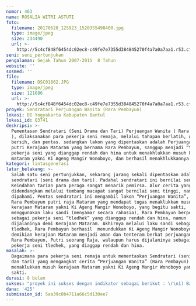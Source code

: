 ```yaml
---
nomor: 463
nama: ROSALIA WITRI ASTUTI
foto:
  filename: 20170628_125923_1520355498400.jpg
  type: image/jpeg
  size: 234490
  url: >-
    http://5c4cf848f6454dc02ec8-c49fe7e7355d384845270f4a7a0a7aa1.r53.cf2.rackcdn.com/154baf6d-fd1e-4092-8a2c-bc1db3457ca7/20170628_125923_1520355498400.jpg
seni: seni_pertunjukan
pengalaman: Sejak Tahun 2007-2015  8 Tahun
website: ''
sosmed: ''
file:
  filename: DSC01862.JPG
  type: image/jpeg
  size: 121686
  url: >-
    http://5c4cf848f6454dc02ec8-c49fe7e7355d384845270f4a7a0a7aa1.r53.cf2.rackcdn.com/21fe2c1a-a979-4841-a428-6d0fc5904ced/DSC01862.JPG
proyek: Sendratari Perjuangan Wanita (Rara Pembayun)
lokasi: DI Yogyakarta Kabupaten Bantul
lokasi_id: Q3741
deskripsi: >-
  Pementasan Sendratari (Seni Drama dan Tari) Perjuangan Wanita ( Rara Pembayun
  ), dilaksanakan para pekerja seni remaja, melalui tahapan berlatih, gladhi
  bersih, dan pentas. sedangkan lakon yang dipentaskan adalah Perjuangan Wanita,
  putri Kerajaan Mataram yang bernama Rara Pembayun, sanggup menjadi “tledhek”,
  pekerja seni yang dianggap rendah dan hina untuk menakhlukkan musuh kerajaan
  mataram yakni Ki Ageng Mangir Wonoboyo, dan berhasil menakhlukkannya.
kategori: lintasgenerasi
latar_belakang: >-
  Salah satu seni pertunjukkan, sekarang jarang sekali dipentaskan adalah
  sendratari (seni drama dan tari). Padahal sendratari ini bernilai seni tinggi.
  Keindahan tarian para peraga sangat menarik pemirsa. Alur cerita yang
  didendangkan melalui tembang macapat sangat bernilai seni tinggi, namun mudah
  dipahami. Pentas sendratari ini mengambil lakon “Perjuangan Wanita”, yakni
  Rara Pembayun putri raja Mataram yang mendapat tugas menaklukkan musuh
  kerajaan Mataram yakni Ki Ageng Mangir Wonoboyo, yang begitu sakti,
  menggunakan laku sandi (menyamar secara rahasia), Rara Pembayun berperan
  sebagai pekerja seni “tledhek” yang dianggap rendah dan hina, namun
  dijalaninya demi Kerajaan Mataram. Akhirnya melalui laku sandi sebagai
  tledhek, Rara Pembayun berhasil  menundukkan Ki Ageng Mangir Wonoboyo. Dengan
  demikian kerajaan Mataram menjadi aman dan tenteram berkat perjuangan wanita,
  Rara Pembayun, Putri seorang Raja, walaupun harus dijalaninya sebagai seorang
  pekerja seni tledhek, yang diaggap rendah dan hina.
masalah: >-
  Bagaimana para pekerja seni remaja untuk mementaskan Sendratari (seni drama
  dan tari) yang mengangkat cerita “Perjuangan Wanita” (Rara Pembayun) untuk
  menaklukkan musuh kerajaan Mataram yakni Ki Ageng Mangir Wonoboyo yang sangat
  sakti.
durasi: 8 bulan
sukses: "proyek ini sukses dengan indikator sebagai berikut : \r\n1) Banyak para seniman remaja yang terlibat ikut berperan. \r\n2) Banyaknya penonton yang menyaksikan pentas pertunjukkan Sendratari. \r\n3) masyarakat tertarik untuk melestarikan pertunjukkan sendratari."
dana: '425'
submission_id: 5aa39c0b4711a66c5d130ee7
---
```

